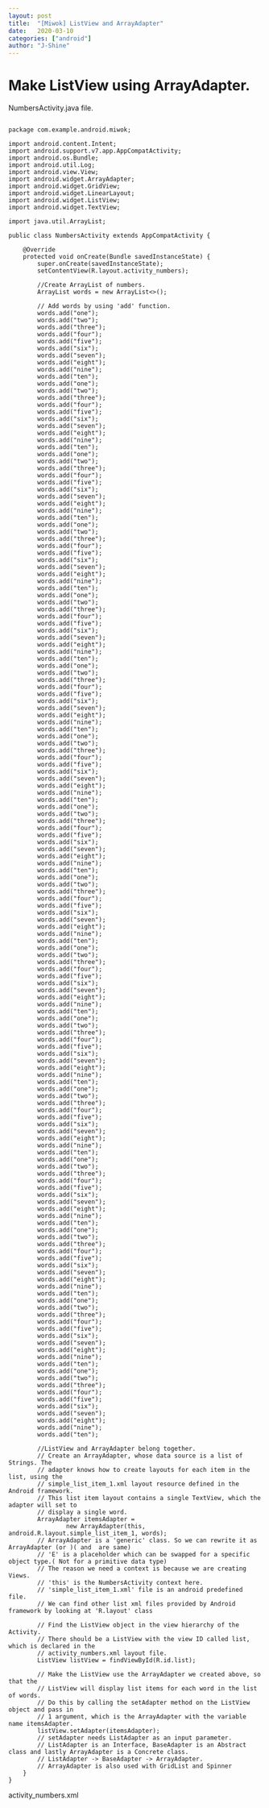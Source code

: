 ```yaml
---
layout: post
title:  "[Miwok] ListView and ArrayAdapter"
date:   2020-03-10
categories: ["android"]
author: "J-Shine"
---
```


# Make ListView using ArrayAdapter.

NumbersActivity.java file.
<pre><code>
package com.example.android.miwok;

import android.content.Intent;
import android.support.v7.app.AppCompatActivity;
import android.os.Bundle;
import android.util.Log;
import android.view.View;
import android.widget.ArrayAdapter;
import android.widget.GridView;
import android.widget.LinearLayout;
import android.widget.ListView;
import android.widget.TextView;

import java.util.ArrayList;

public class NumbersActivity extends AppCompatActivity {

    @Override
    protected void onCreate(Bundle savedInstanceState) {
        super.onCreate(savedInstanceState);
        setContentView(R.layout.activity_numbers);

        //Create ArrayList of numbers.
        ArrayList<String> words = new ArrayList<>();

        // Add words by using 'add' function.
        words.add("one");
        words.add("two");
        words.add("three");
        words.add("four");
        words.add("five");
        words.add("six");
        words.add("seven");
        words.add("eight");
        words.add("nine");
        words.add("ten");
        words.add("one");
        words.add("two");
        words.add("three");
        words.add("four");
        words.add("five");
        words.add("six");
        words.add("seven");
        words.add("eight");
        words.add("nine");
        words.add("ten");
        words.add("one");
        words.add("two");
        words.add("three");
        words.add("four");
        words.add("five");
        words.add("six");
        words.add("seven");
        words.add("eight");
        words.add("nine");
        words.add("ten");
        words.add("one");
        words.add("two");
        words.add("three");
        words.add("four");
        words.add("five");
        words.add("six");
        words.add("seven");
        words.add("eight");
        words.add("nine");
        words.add("ten");
        words.add("one");
        words.add("two");
        words.add("three");
        words.add("four");
        words.add("five");
        words.add("six");
        words.add("seven");
        words.add("eight");
        words.add("nine");
        words.add("ten");
        words.add("one");
        words.add("two");
        words.add("three");
        words.add("four");
        words.add("five");
        words.add("six");
        words.add("seven");
        words.add("eight");
        words.add("nine");
        words.add("ten");
        words.add("one");
        words.add("two");
        words.add("three");
        words.add("four");
        words.add("five");
        words.add("six");
        words.add("seven");
        words.add("eight");
        words.add("nine");
        words.add("ten");
        words.add("one");
        words.add("two");
        words.add("three");
        words.add("four");
        words.add("five");
        words.add("six");
        words.add("seven");
        words.add("eight");
        words.add("nine");
        words.add("ten");
        words.add("one");
        words.add("two");
        words.add("three");
        words.add("four");
        words.add("five");
        words.add("six");
        words.add("seven");
        words.add("eight");
        words.add("nine");
        words.add("ten");
        words.add("one");
        words.add("two");
        words.add("three");
        words.add("four");
        words.add("five");
        words.add("six");
        words.add("seven");
        words.add("eight");
        words.add("nine");
        words.add("ten");
        words.add("one");
        words.add("two");
        words.add("three");
        words.add("four");
        words.add("five");
        words.add("six");
        words.add("seven");
        words.add("eight");
        words.add("nine");
        words.add("ten");
        words.add("one");
        words.add("two");
        words.add("three");
        words.add("four");
        words.add("five");
        words.add("six");
        words.add("seven");
        words.add("eight");
        words.add("nine");
        words.add("ten");
        words.add("one");
        words.add("two");
        words.add("three");
        words.add("four");
        words.add("five");
        words.add("six");
        words.add("seven");
        words.add("eight");
        words.add("nine");
        words.add("ten");
        words.add("one");
        words.add("two");
        words.add("three");
        words.add("four");
        words.add("five");
        words.add("six");
        words.add("seven");
        words.add("eight");
        words.add("nine");
        words.add("ten");
        words.add("one");
        words.add("two");
        words.add("three");
        words.add("four");
        words.add("five");
        words.add("six");
        words.add("seven");
        words.add("eight");
        words.add("nine");
        words.add("ten");
        words.add("one");
        words.add("two");
        words.add("three");
        words.add("four");
        words.add("five");
        words.add("six");
        words.add("seven");
        words.add("eight");
        words.add("nine");
        words.add("ten");

        //ListView and ArrayAdapter belong together.
        // Create an ArrayAdapter, whose data source is a list of Strings. The
        // adapter knows how to create layouts for each item in the list, using the
        // simple_list_item_1.xml layout resource defined in the Android framework.
        // This list item layout contains a single TextView, which the adapter will set to
        // display a single word.
        ArrayAdapter<String> itemsAdapter =
                new ArrayAdapter<String>(this, android.R.layout.simple_list_item_1, words);
        // ArrayAdapter is a 'generic' class. So we can rewrite it as ArrayAdapter<E> (or <T>)(<E> and <T> are same)
        // 'E' is a placeholder which can be swapped for a specific object type.( Not for a primitive data type)
        // The reason we need a context is because we are creating Views.
        // 'this' is the NumbersActivity context here.
        // 'simple_list_item_1.xml' file is an android predefined file.
        // We can find other list xml files provided by Android framework by looking at 'R.layout' class

        // Find the ListView object in the view hierarchy of the Activity.
        // There should be a ListView with the view ID called list, which is declared in the
        // activity_numbers.xml layout file.
        ListView listView = findViewById(R.id.list);

        // Make the ListView use the ArrayAdapter we created above, so that the
        // ListView will display list items for each word in the list of words.
        // Do this by calling the setAdapter method on the ListView object and pass in
        // 1 argument, which is the ArrayAdapter with the variable name itemsAdapter.
        listView.setAdapter(itemsAdapter);
        // setAdapter needs ListAdapter as an input parameter.
        // ListAdapter is an Interface, BaseAdapter is an Abstract class and lastly ArrayAdapter is a Concrete class.
        // ListAdapter -> BaseAdapter -> ArrayAdapter.
        // ArrayAdapter is also used with GridList and Spinner
    }
}
</code></pre>

activity_numbers.xml
<pre><code>
<?xml version="1.0" encoding="utf-8"?>
<ListView xmlns:android="http://schemas.android.com/apk/res/android"
    xmlns:tools="http://schemas.android.com/tools"
    android:id="@+id/list"
    android:orientation="vertical"
    android:layout_width="match_parent"
    android:layout_height="match_parent"
    android:paddingBottom="@dimen/activity_vertical_margin"
    android:paddingLeft="@dimen/activity_horizontal_margin"
    android:paddingRight="@dimen/activity_horizontal_margin"
    android:paddingTop="@dimen/activity_vertical_margin"
    tools:context="com.example.android.miwok.NumbersActivity" />
</code></pre>
